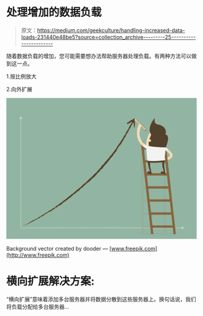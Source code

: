 # 处理增加的数据负载

> 原文：<https://medium.com/geekculture/handling-increased-data-loads-231440e48be5?source=collection_archive---------25----------------------->

随着数据负载的增加，您可能需要想办法帮助服务器处理负载。有两种方法可以做到这一点。

1.按比例放大

2.向外扩展

![](img/3dbfbaa39b8f488d536f28d4aac0b10c.png)

Background vector created by dooder — [www.freepik.com](http://www.freepik.com)

# 横向扩展解决方案:

“横向扩展”意味着添加多台服务器并将数据分散到这些服务器上。换句话说，我们将负载分配给多台服务器…